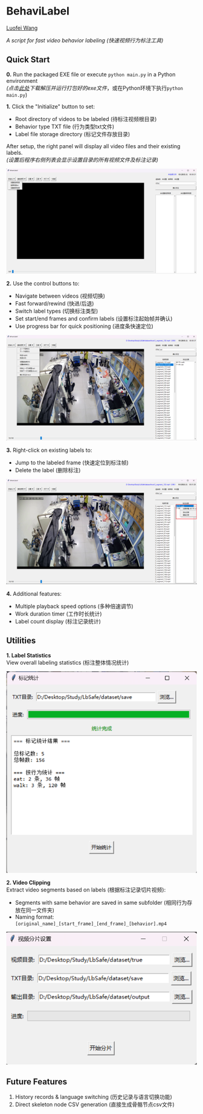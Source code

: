 # BehaviLabel  
[Luofei Wang](https://github.com/wlf728050719)

*A script for fast video behavior labeling (快速视频行为标注工具)*

## Quick Start  

**0.** Run the packaged EXE file or execute `python main.py` in a Python environment  
*(点击[此处](https://github.com/wlf728050719/BehaviLabel/releases/download/v1.0.0/dist.zip)下载解压并运行打包好的exe文件*，或在Python环境下执行`python main.py`)

**1.** Click the "Initialize" button to set:  
- Root directory of videos to be labeled (待标注视频根目录)  
- Behavior type TXT file (行为类型txt文件)  
- Label file storage directory (标记文件存放目录)  

After setup, the right panel will display all video files and their existing labels.  
*(设置后程序右侧列表会显示设置目录的所有视频文件及标注记录)*  

![Demo Image](images/quickstart01.png)  

**2.** Use the control buttons to:  
- Navigate between videos (视频切换)  
- Fast forward/rewind (快进/后退)  
- Switch label types (切换标注类型)  
- Set start/end frames and confirm labels (设置标注起始帧并确认)  
- Use progress bar for quick positioning (进度条快速定位)  

![Demo Image](images/quickstart02.png)  

**3.** Right-click on existing labels to:  
- Jump to the labeled frame (快速定位到标注帧)  
- Delete the label (删除标注)  

![Demo Image](images/quickstart03.png)  

**4.** Additional features:  
- Multiple playback speed options (多种倍速调节)  
- Work duration timer (工作时长统计)  
- Label count display (标注记录统计)  

## Utilities  

**1. Label Statistics**  
View overall labeling statistics (标注整体情况统计)  

![Demo Image](images/util1.png)  

**2. Video Clipping**  
Extract video segments based on labels (根据标注记录切片视频):  
- Segments with same behavior are saved in same subfolder (相同行为存放在同一文件夹)  
- Naming format: `[original_name]_[start_frame]_[end_frame]_[behavior].mp4`  

![Demo Image](images/util2.png)  

## Future Features  

1. History records & language switching (历史记录与语言切换功能)  
2. Direct skeleton node CSV generation (直接生成骨骼节点csv文件)  
